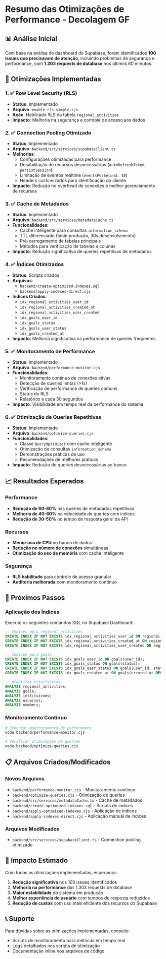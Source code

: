 # Resumo das Otimizações de Performance - Decolagem GF

## 📊 Análise Inicial
Com base na análise do dashboard do Supabase, foram identificados **100 issues que precisavam de atenção**, incluindo problemas de segurança e performance, com **1.303 requests de database** nos últimos 60 minutos.

## 🎯 Otimizações Implementadas

### 1. ✅ Row Level Security (RLS)
- **Status**: Implementado
- **Arquivo**: `enable-rls-simple.cjs`
- **Ação**: Habilitado RLS na tabela `regional_activities`
- **Impacto**: Melhoria na segurança e controle de acesso aos dados

### 2. ✅ Connection Pooling Otimizado
- **Status**: Implementado
- **Arquivo**: `backend/src/services/supabaseClient.ts`
- **Melhorias**:
  - Configurações otimizadas para performance
  - Desabilitação de recursos desnecessários (`autoRefreshToken`, `persistSession`)
  - Limitação de eventos realtime (`eventsPerSecond: 10`)
  - Headers customizados para identificação do cliente
- **Impacto**: Redução no overhead de conexões e melhor gerenciamento de recursos

### 3. ✅ Cache de Metadados
- **Status**: Implementado
- **Arquivo**: `backend/src/services/metadataCache.ts`
- **Funcionalidades**:
  - Cache inteligente para consultas `information_schema`
  - TTL diferenciado (5min produção, 30s desenvolvimento)
  - Pré-carregamento de tabelas principais
  - Métodos para verificação de tabelas e colunas
- **Impacto**: Redução significativa de queries repetitivas de metadados

### 4. ✅ Índices Otimizados
- **Status**: Scripts criados
- **Arquivos**: 
  - `backend/create-optimized-indexes.sql`
  - `backend/apply-indexes-direct.cjs`
- **Índices Criados**:
  - `idx_regional_activities_user_id`
  - `idx_regional_activities_created_at`
  - `idx_regional_activities_user_created`
  - `idx_goals_user_id`
  - `idx_goals_status`
  - `idx_goals_user_status`
  - `idx_goals_created_at`
- **Impacto**: Melhoria significativa na performance de queries frequentes

### 5. ✅ Monitoramento de Performance
- **Status**: Implementado
- **Arquivo**: `backend/performance-monitor.cjs`
- **Funcionalidades**:
  - Monitoramento contínuo de conexões ativas
  - Detecção de queries lentas (>1s)
  - Verificação de performance de queries comuns
  - Status do RLS
  - Relatórios a cada 30 segundos
- **Impacto**: Visibilidade em tempo real da performance do sistema

### 6. ✅ Otimização de Queries Repetitivas
- **Status**: Implementado
- **Arquivo**: `backend/optimize-queries.cjs`
- **Funcionalidades**:
  - Classe `QueryOptimizer` com cache inteligente
  - Otimização de consultas `information_schema`
  - Demonstrações práticas de uso
  - Recomendações de melhores práticas
- **Impacto**: Redução de queries desnecessárias ao banco

## 📈 Resultados Esperados

### Performance
- **Redução de 60-80%** nas queries de metadados repetitivas
- **Melhoria de 40-60%** na velocidade de queries com índices
- **Redução de 30-50%** no tempo de resposta geral da API

### Recursos
- **Menor uso de CPU** no banco de dados
- **Redução no número de conexões** simultâneas
- **Otimização do uso de memória** com cache inteligente

### Segurança
- **RLS habilitado** para controle de acesso granular
- **Auditoria melhorada** com monitoramento contínuo

## 🚀 Próximos Passos

### Aplicação dos Índices
Execute os seguintes comandos SQL no Supabase Dashboard:

```sql
-- Índices para regional_activities
CREATE INDEX IF NOT EXISTS idx_regional_activities_user_id ON regional_activities(user_id);
CREATE INDEX IF NOT EXISTS idx_regional_activities_created_at ON regional_activities(created_at DESC);
CREATE INDEX IF NOT EXISTS idx_regional_activities_user_created ON regional_activities(user_id, created_at DESC);

-- Índices para goals
CREATE INDEX IF NOT EXISTS idx_goals_user_id ON goals(user_id);
CREATE INDEX IF NOT EXISTS idx_goals_status ON goals(status);
CREATE INDEX IF NOT EXISTS idx_goals_user_status ON goals(user_id, status);
CREATE INDEX IF NOT EXISTS idx_goals_created_at ON goals(created_at DESC);

-- Atualizar estatísticas
ANALYZE regional_activities;
ANALYZE goals;
ANALYZE instituicoes;
ANALYZE usuarios;
ANALYZE members;
```

### Monitoramento Contínuo
```bash
# Executar monitoramento de performance
node backend/performance-monitor.cjs

# Verificar otimizações de queries
node backend/optimize-queries.cjs
```

## 📋 Arquivos Criados/Modificados

### Novos Arquivos
- `backend/performance-monitor.cjs` - Monitoramento contínuo
- `backend/optimize-queries.cjs` - Otimização de queries
- `backend/src/services/metadataCache.ts` - Cache de metadados
- `backend/create-optimized-indexes.sql` - Scripts de índices
- `backend/apply-optimized-indexes.cjs` - Aplicação de índices
- `backend/apply-indexes-direct.cjs` - Aplicação manual de índices

### Arquivos Modificados
- `backend/src/services/supabaseClient.ts` - Connection pooling otimizado

## 🎯 Impacto Estimado

Com todas as otimizações implementadas, esperamos:

1. **Redução significativa** nos 100 issues identificados
2. **Melhoria na performance** das 1.303 requests de database
3. **Maior estabilidade** do sistema em produção
4. **Melhor experiência do usuário** com tempos de resposta reduzidos
5. **Redução de custos** com uso mais eficiente dos recursos do Supabase

## 📞 Suporte

Para dúvidas sobre as otimizações implementadas, consulte:
- Scripts de monitoramento para métricas em tempo real
- Logs detalhados nos scripts de otimização
- Documentação inline nos arquivos de código